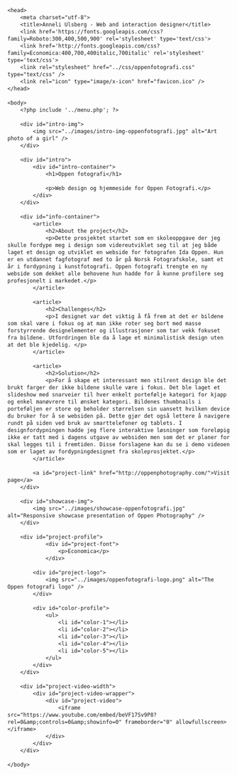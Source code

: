 <!DOCTYPE html>
<html lang="en">

	<head>
		<meta charset="utf-8">
		<title>Anneli Ulsberg - Web and interaction designer</title>
		<link href='https://fonts.googleapis.com/css?family=Roboto:300,400,500,900' rel='stylesheet' type='text/css'>
		<link href='http://fonts.googleapis.com/css?family=Economica:400,700,400italic,700italic' rel='stylesheet' type='text/css'>
		<link rel="stylesheet" href="../css/oppenfotografi.css" type="text/css" />
		<link rel="icon" type="image/x-icon" href="favicon.ico" />	
	</head>
	
	<body>
		<?php include '../menu.php'; ?>

		<div id="intro-img">
			<img src="../images/intro-img-oppenfotografi.jpg" alt="Art photo of a girl" />
		</div>
		
		<div id="intro">
			<div id="intro-container">
				<h1>Oppen fotografi</h1>
			
				<p>Web design og hjemmeside for Oppen Fotografi.</p>
			</div>
		</div>
		
		<div id="info-container">
			<article>
				<h2>About the project</h2>
				<p>Dette prosjektet startet som en skoleoppgave der jeg skulle fordype meg i design som videreutviklet seg til at jeg både laget et design og utviklet en webside for fotografen Ida Oppen. Hun er en utdannet fagfotograf med to år på Norsk Fotografskole, samt et år i fordypning i kunstfotografi. Oppen fotografi trengte en ny webside som dekket alle behovene hun hadde for å kunne profilere seg profesjonelt i markedet.</p>
			</article>
			
			<article>
				<h2>Challenges</h2>
				<p>I designet var det viktig å få frem at det er bildene som skal være i fokus og at man ikke roter seg bort med masse forstyrrende designelementer og illustrasjoner som tar vekk fokuset fra bildene. Utfordringen ble da å lage et minimalistisk design uten at det ble kjedelig. </p>
			</article>
			
			<article>
				<h2>Solution</h2>
				<p>For å skape et interessant men stilrent design ble det brukt farger der ikke bildene skulle være i fokus. Det ble laget et slideshow med snarveier til hver enkelt portefølje kategori for kjapp og enkel manøvrere til ønsket kategori. Bildenes thumbnails i porteføljen er store og beholder størrelsen sin uansett hvilken device du bruker for å se websiden på. Dette gjør det også lettere å navigere rundt på siden ved bruk av smarttelefoner og tablets. I designfordypningen hadde jeg flere interaktive løsninger som foreløpig ikke er tatt med i dagens utgave av websiden men som det er planer for skal legges til i fremtiden. Disse forslagene kan du se i demo videoen som er laget av fordypningdesignet fra skoleprosjektet.</p>
			</article>
			
			<a id="project-link" href="http://oppenphotography.com/">Visit page</a>
		</div>
		
		<div id="showcase-img">
			<img src="../images/showcase-oppenfotografi.jpg" alt="Responsive showcase presentation of Oppen Photography" />
		</div>
		
		<div id="project-profile">
				<div id="project-font">
					<p>Economica</p>
				</div>
			
			<div id="project-logo">
				<img src="../images/oppenfotografi-logo.png" alt="The Oppen fotografi logo" />
			</div>
			
			<div id="color-profile">
				<ul>
					<li id="color-1"></li>
					<li id="color-2"></li>
					<li id="color-3"></li>
					<li id="color-4"></li>
					<li id="color-5"></li>
				</ul>
			</div>
		</div>
		
		<div id="project-video-width">
			<div id="project-video-wrapper">	
				<div id="project-video">
					<iframe src="https://www.youtube.com/embed/beVF17Sv9P8?rel=0&amp;controls=0&amp;showinfo=0" frameborder="0" allowfullscreen></iframe>
				</div>
			</div>
		</div>
		
	</body>

</html>